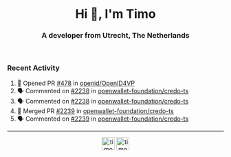 <h1 align="center">Hi 👋, I'm Timo</h1>
<h3 align="center">A developer from Utrecht, The Netherlands</h3>
<br/>
<!-- https://github.com/rahuldkjain/github-profile-readme-generator --!>

<!--  <p align="left"><img src="https://github-readme-stats.vercel.app/api?username=timoglastra&show_icons=true&count_private=true&" alt="timoglastra" /></p> --!>

<!--
Github language stats
<p align="left"><img src="https://github-readme-stats.vercel.app/api/top-langs/?username=timoglastra&layout=compact" alt="timoglastra" /><p>
-->

<!-- Codestats language stats -->
<!-- <p align="left"><img src="https://codestats-readme.vercel.app/api/top-langs/?username=timoglastra&layout=compact&language_count=12" alt="timoglastra" /><p>    --!>
  
<h3>Recent Activity</h3>

<!--START_SECTION:activity-->
1. 💪 Opened PR [#478](https://github.com/openid/OpenID4VP/pull/478) in [openid/OpenID4VP](https://github.com/openid/OpenID4VP)
2. 🗣 Commented on [#2238](https://github.com/openwallet-foundation/credo-ts/pull/2238#issuecomment-2757325325) in [openwallet-foundation/credo-ts](https://github.com/openwallet-foundation/credo-ts)
3. 🗣 Commented on [#2238](https://github.com/openwallet-foundation/credo-ts/pull/2238#issuecomment-2757274425) in [openwallet-foundation/credo-ts](https://github.com/openwallet-foundation/credo-ts)
4. 🎉 Merged PR [#2239](https://github.com/openwallet-foundation/credo-ts/pull/2239) in [openwallet-foundation/credo-ts](https://github.com/openwallet-foundation/credo-ts)
5. 🗣 Commented on [#2239](https://github.com/openwallet-foundation/credo-ts/pull/2239#issuecomment-2750912316) in [openwallet-foundation/credo-ts](https://github.com/openwallet-foundation/credo-ts)
<!--END_SECTION:activity-->

---

<p align="center">
<a href="https://twitter.com/timoglastra" target="blank"><img align="center" src="https://cdn.jsdelivr.net/npm/simple-icons@3.0.1/icons/twitter.svg" alt="timoglastra" height="30" width="30" /></a>
<a href="https://linkedin.com/in/timoglastra" target="blank"><img align="center" src="https://cdn.jsdelivr.net/npm/simple-icons@3.0.1/icons/linkedin.svg" alt="timoglastra" height="30" width="30" /></a>
</p>



